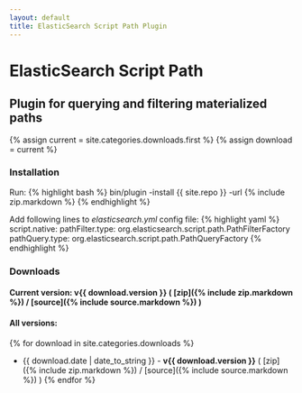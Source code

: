 ```yaml
---
layout: default
title: ElasticSearch Script Path Plugin
---
```


ElasticSearch Script Path
=========================
Plugin for querying and filtering materialized paths
---------------------------------------------------

{% assign current = site.categories.downloads.first %}
{% assign download = current %}

### Installation

Run:
{% highlight bash %}
bin/plugin -install {{ site.repo }} -url {% include zip.markdown %}
{% endhighlight %}

Add following lines to _elasticsearch.yml_ config file:
{% highlight yaml %}
script.native:
    pathFilter.type: org.elasticsearch.script.path.PathFilterFactory
    pathQuery.type: org.elasticsearch.script.path.PathQueryFactory
{% endhighlight %}

### Downloads

#### Current version: **v{{ download.version }}** ( [zip]({% include zip.markdown %}) / [source]({% include source.markdown %}) )

#### All versions:
{% for download in site.categories.downloads %}
* {{ download.date | date_to_string }} - **v{{ download.version }}** ( [zip]({% include zip.markdown %}) / [source]({% include source.markdown %}) )
{% endfor %}
